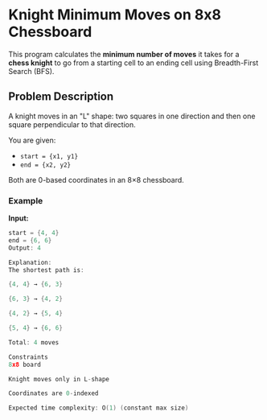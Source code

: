 # Knight Minimum Moves on 8x8 Chessboard

This program calculates the **minimum number of moves** it takes for a **chess knight** to go from a starting cell to an ending cell using Breadth-First Search (BFS).

## Problem Description

A knight moves in an "L" shape: two squares in one direction and then one square perpendicular to that direction.

You are given:
- `start = {x1, y1}`
- `end = {x2, y2}`

Both are 0-based coordinates in an 8×8 chessboard.

### Example

**Input:**
```cpp
start = {4, 4}
end = {6, 6}
Output: 4

Explanation:
The shortest path is:

{4, 4} → {6, 3}

{6, 3} → {4, 2}

{4, 2} → {5, 4}

{5, 4} → {6, 6}

Total: 4 moves

Constraints
8x8 board

Knight moves only in L-shape

Coordinates are 0-indexed

Expected time complexity: O(1) (constant max size)